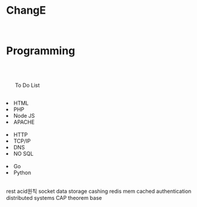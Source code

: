 # ChangE
<br>
<h1> Programming</h1>
<br>
<br>
<ul> To Do List</ul>
<br>
<li>   HTML </li>
<li>   PHP </li>
<li>  Node JS </li>
<li>  APACHE </li>
<br>
<li>  HTTP </li>
<li>  TCP/IP </li>
<li>  DNS </li>
<li>  NO SQL</li>
<br>
<li>  Go</li>
<li>  Python</li>
<br>

rest
acid원칙
socket
data storage 
cashing
redis
mem cached
authentication
distributed systems
CAP theorem
base 
